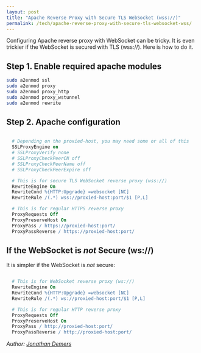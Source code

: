 ```yaml
---
layout: post
title: "Apache Reverse Proxy with Secure TLS WebSocket (wss://)"
permalink: /tech/apache-reverse-proxy-with-secure-tls-websocket-wss/
---
```


Configuring Apache reverse proxy with WebSocket can be tricky. It is even trickier if the WebSocket is secured with TLS (wss://). Here is how to do it.

## Step 1. Enable required apache modules

```bash
sudo a2enmod ssl
sudo a2enmod proxy
sudo a2enmod proxy_http
sudo a2enmod proxy_wstunnel
sudo a2enmod rewrite
```

## Step 2. Apache configuration

```apache

  # Depending on the proxied-host, you may need some or all of this
  SSLProxyEngine on
  # SSLProxyVerify none 
  # SSLProxyCheckPeerCN off
  # SSLProxyCheckPeerName off
  # SSLProxyCheckPeerExpire off

  # This is for secure TLS WebSocket reverse proxy (wss://)
  RewriteEngine On
  RewriteCond %{HTTP:Upgrade} =websocket [NC]
  RewriteRule /(.*) wss://proxied-host:port/$1 [P,L]

  # This is for regular HTTPS reverse proxy
  ProxyRequests Off
  ProxyPreserveHost On
  ProxyPass / https://proxied-host:port/
  ProxyPassReverse / https://proxied-host:port/

```

## If the WebSocket is *not* Secure (ws://)

It is simpler if the WebSocket is *not* secure:

```apache

  # This is for WebSocket reverse proxy (ws://)
  RewriteEngine On
  RewriteCond %{HTTP:Upgrade} =websocket [NC]
  RewriteRule /(.*) ws://proxied-host:port/$1 [P,L]

  # This is for regular HTTP reverse proxy
  ProxyRequests Off
  ProxyPreserveHost On
  ProxyPass / http://proxied-host:port/
  ProxyPassReverse / http://proxied-host:port/

```

*Author: [Jonathan Demers](https://www.linkedin.com/in/jonathan-demers-ing "Jonathan Demers")*
